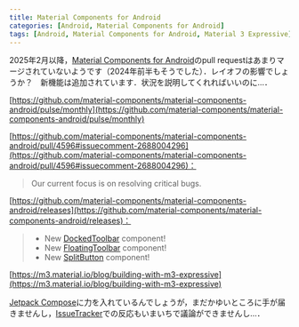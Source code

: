 ```yaml
---
title: Material Components for Android
categories: [Android, Material Components for Android]
tags: [Android, Material Components for Android, Material 3 Expressive]
---
```

2025年2月以降，[Material Components for Android](https://github.com/material-components/material-components-android)のpull requestはあまりマージされていないようです（2024年前半もそうでした）．レイオフの影響でしょうか？　新機能は追加されています．状況を説明してくれればいいのに…．

[https://github.com/material-components/material-components-android/pulse/monthly](https://github.com/material-components/material-components-android/pulse/monthly)

[https://github.com/material-components/material-components-android/pull/4596#issuecomment-2688004296](https://github.com/material-components/material-components-android/pull/4596#issuecomment-2688004296)：
> Our current focus is on resolving critical bugs.

[https://github.com/material-components/material-components-android/releases](https://github.com/material-components/material-components-android/releases)：
> - New [DockedToolbar](https://github.com/material-components/material-components-android/blob/master/docs/components/DockedToolbar.md) component!
> - New [FloatingToolbar](https://github.com/material-components/material-components-android/blob/master/docs/components/FloatingToolbar.md) component!
> - New [SplitButton](https://github.com/material-components/material-components-android/blob/master/docs/components/SplitButton.md) component!

[https://m3.material.io/blog/building-with-m3-expressive](https://m3.material.io/blog/building-with-m3-expressive)

[Jetpack Compose](https://developer.android.com/compose)に力を入れているんでしょうが，まだかゆいところに手が届きませんし，[IssueTracker](https://issuetracker.google.com/)での反応もいまいちで議論ができませんし…．